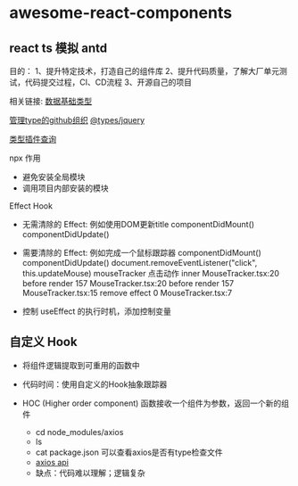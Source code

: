 # awesome-react-components

## react ts 模拟 antd
目的：
1、提升特定技术，打造自己的组件库
2、提升代码质量，了解大厂单元测试，代码提交过程，CI、CD流程
3、开源自己的项目

相关链接:
[数据基础类型](https://developer.mozilla.org/zh-CN/docs/Web/JavaScript/Data_structures)

[管理type的github组织](https://github.com/DefinitelyTyped/DefinitelyTyped)
[@types/jquery](https://npmjs.com/package/@types/jquery)

[类型插件查询](https://www.typescriptlang.org/dt/search?search=)

npx 作用
- 避免安装全局模块
- 调用项目内部安装的模块

Effect Hook

- 无需清除的 Effect: 例如使用DOM更新title
    componentDidMount() componentDidUpdate()

- 需要清除的 Effect: 例如完成一个鼠标跟踪器
    componentDidMount() componentDidUpdate()
    document.removeEventListener("click", this.updateMouse)
mouseTracker 点击动作
inner
MouseTracker.tsx:20 before render 157
MouseTracker.tsx:20 before render 157
MouseTracker.tsx:15 remove effect 0
MouseTracker.tsx:7 

- 控制 useEffect 的执行时机，添加控制变量

## 自定义 Hook
- 将组件逻辑提取到可重用的函数中

- 代码时间：使用自定义的Hook抽象跟踪器

- HOC (Higher order component) 函数接收一个组件为参数，返回一个新的组件
  - cd node_modules/axios
  - ls
  - cat package.json 可以查看axios是否有type检查文件
  - [axios api](https://dog.ceo/dog-api/)
  - 缺点：代码难以理解；逻辑复杂
